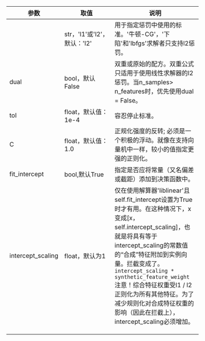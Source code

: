 

| 参数                | 取值                    | 说明                                       |
| ----------------- | --------------------- | ---------------------------------------- |
|                   | str，'l1'或'l2'，默认：'l2' | 用于指定惩罚中使用的标准。'牛顿-CG'，'下陷'和'lbfgs'求解者只支持l2惩罚。 |
| dual              | bool，默认False          | 双重或原始的配方。双重公式只适用于使用线性求解器的l2惩罚。当n_samples> n_features时，优先使用dual = False。 |
| tol               | float，默认值：1e-4        | 容忍停止标准。                                  |
| C                 | float，默认值：1.0         | 正规化强度的反转; 必须是一个积极的浮动。就像在支持向量机中一样，较小的值指定更强的正则化。 |
| fit_intercept     | bool,默认True           | 指定是否应将常量（又名偏差或截距）添加到决策函数中。               |
| intercept_scaling | float，默认为1            | 仅在使用解算器'liblinear'且self.fit_intercept设置为True时才有用。在这种情况下，x变成[x，self.intercept_scaling]，也就是将具有等于intercept_scaling的常数值的“合成”特征附加到实例向量。拦截变成了。`intercept_scaling * synthetic_feature_weight`  注意！综合特征权重受l1 / l2正则化为所有其他特征。为了减少规则化对合成特征权重的影响（因此在拦截上），intercept_scaling必须增加。 |
|                   |                       |                                          |
|                   |                       |                                          |
|                   |                       |                                          |

